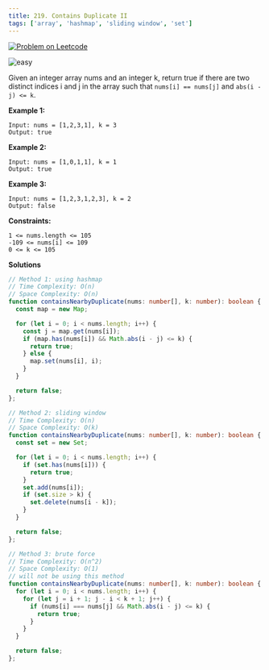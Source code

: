 ```yaml
---
title: 219. Contains Duplicate II
tags: ['array', 'hashmap', 'sliding window', 'set']
---
```


[![Problem on Leetcode](https://img.shields.io/badge/leetcode-sign)](https://leetcode.com/problems/contains-duplicate-ii/)

![easy](https://img.shields.io/badge/Difficulty-Easy-brightgreen.svg)
<!-- ![medium](https://img.shields.io/badge/Difficulty-Medium-yellow.svg) -->
<!-- ![hard](https://img.shields.io/badge/Difficulty-Hard-red.svg) -->

Given an integer array nums and an integer k, return true if there are two distinct indices i and j in the array such that `nums[i] == nums[j]` and `abs(i - j) <= k`.




**Example 1:**

```
Input: nums = [1,2,3,1], k = 3
Output: true
```

**Example 2:**
```
Input: nums = [1,0,1,1], k = 1
Output: true

```

**Example 3:**
```
Input: nums = [1,2,3,1,2,3], k = 2
Output: false
```

**Constraints:**
```
1 <= nums.length <= 105
-109 <= nums[i] <= 109
0 <= k <= 105
```

**Solutions**

```ts
// Method 1: using hashmap
// Time Complexity: O(n)
// Space Complexity: O(n)
function containsNearbyDuplicate(nums: number[], k: number): boolean {
  const map = new Map;

  for (let i = 0; i < nums.length; i++) {
    const j = map.get(nums[i]);
    if (map.has(nums[i]) && Math.abs(i - j) <= k) {
      return true;
    } else {
      map.set(nums[i], i);
    }
  }  

  return false;
};
```

```ts
// Method 2: sliding window
// Time Complexity: O(n)
// Space Complexity: O(k)
function containsNearbyDuplicate(nums: number[], k: number): boolean {
  const set = new Set;

  for (let i = 0; i < nums.length; i++) {
    if (set.has(nums[i])) {
      return true;
    }
    set.add(nums[i]);
    if (set.size > k) {
      set.delete(nums[i - k]);
    }
  }

  return false;
};
```

```ts
// Method 3: brute force
// Time Complexity: O(n^2)
// Space Complexity: O(1)
// will not be using this method
function containsNearbyDuplicate(nums: number[], k: number): boolean {
  for (let i = 0; i < nums.length; i++) {
    for (let j = i + 1; j - i < k + 1; j++) {
      if (nums[i] === nums[j] && Math.abs(i - j) <= k) {
        return true;
      }
    }
  }

  return false;
};
```